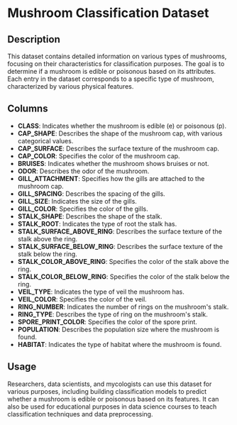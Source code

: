 # Mushroom Classification Dataset

## Description
This dataset contains detailed information on various types of mushrooms, focusing on their characteristics for classification purposes. The goal is to determine if a mushroom is edible or poisonous based on its attributes. Each entry in the dataset corresponds to a specific type of mushroom, characterized by various physical features.

## Columns

- **CLASS**: Indicates whether the mushroom is edible (e) or poisonous (p).
- **CAP_SHAPE**: Describes the shape of the mushroom cap, with various categorical values.
- **CAP_SURFACE**: Describes the surface texture of the mushroom cap.
- **CAP_COLOR**: Specifies the color of the mushroom cap.
- **BRUISES**: Indicates whether the mushroom shows bruises or not.
- **ODOR**: Describes the odor of the mushroom.
- **GILL_ATTACHMENT**: Specifies how the gills are attached to the mushroom cap.
- **GILL_SPACING**: Describes the spacing of the gills.
- **GILL_SIZE**: Indicates the size of the gills.
- **GILL_COLOR**: Specifies the color of the gills.
- **STALK_SHAPE**: Describes the shape of the stalk.
- **STALK_ROOT**: Indicates the type of root the stalk has.
- **STALK_SURFACE_ABOVE_RING**: Describes the surface texture of the stalk above the ring.
- **STALK_SURFACE_BELOW_RING**: Describes the surface texture of the stalk below the ring.
- **STALK_COLOR_ABOVE_RING**: Specifies the color of the stalk above the ring.
- **STALK_COLOR_BELOW_RING**: Specifies the color of the stalk below the ring.
- **VEIL_TYPE**: Indicates the type of veil the mushroom has.
- **VEIL_COLOR**: Specifies the color of the veil.
- **RING_NUMBER**: Indicates the number of rings on the mushroom's stalk.
- **RING_TYPE**: Describes the type of ring on the mushroom's stalk.
- **SPORE_PRINT_COLOR**: Specifies the color of the spore print.
- **POPULATION**: Describes the population size where the mushroom is found.
- **HABITAT**: Indicates the type of habitat where the mushroom is found.

## Usage
Researchers, data scientists, and mycologists can use this dataset for various purposes, including building classification models to predict whether a mushroom is edible or poisonous based on its features. It can also be used for educational purposes in data science courses to teach classification techniques and data preprocessing.
